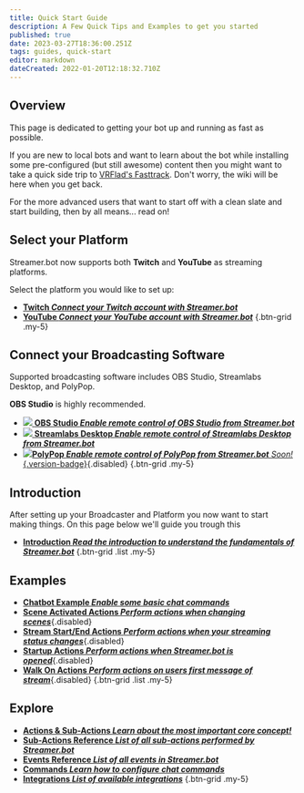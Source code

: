 ```yaml
---
title: Quick Start Guide
description: A Few Quick Tips and Examples to get you started
published: true
date: 2023-03-27T18:36:00.251Z
tags: guides, quick-start
editor: markdown
dateCreated: 2022-01-20T12:18:32.710Z
---
```


## Overview
This page is dedicated to getting your bot up and running as fast as possible. 

If you are new to local bots and want to learn about the bot while installing some pre-configured (but still awesome) content then you might want to take a quick side trip to [VRFlad's Fasttrack](https://vrflad.com/fasttrack). Don't worry, the wiki will be here when you get back.

For the more advanced users that want to start off with a clean slate and start building, then by all means... read on!

## Select your Platform
Streamer.bot now supports both **Twitch** and **YouTube** as streaming platforms.

Select the platform you would like to set up:

- [<i class="mdi mdi-twitch text--twitch"></i> **Twitch *Connect your Twitch account with Streamer.bot***](/Quick-Start/Twitch)
- [<i class="mdi mdi-youtube text--youtube"></i> **YouTube *Connect your YouTube account with Streamer.bot***](/Quick-Start/YouTube)
{.btn-grid .my-5}


## Connect your Broadcasting Software
Supported broadcasting software includes OBS Studio, Streamlabs Desktop, and PolyPop.

**OBS Studio** is highly recommended.

- [<img src="https://streamer.bot/img/integrations/obs.svg" /> **OBS Studio *Enable remote control of OBS Studio from Streamer.bot***](/Quick-Start/OBS)
- [<img src="https://streamer.bot/img/integrations/streamlabs.png" /> **Streamlabs Desktop *Enable remote control of Streamlabs Desktop from Streamer.bot***](/Quick-Start/Streamlabs-Desktop)
- [<img src="https://streamer.bot/img/integrations/polypop.png"/>**PolyPop *Enable remote control of PolyPop from Streamer.bot*** *Soon!*{.version-badge}](/Quick-Start/PolyPop){.disabled}
{.btn-grid .my-5}

## Introduction
After setting up your Broadcaster and Platform you now want to start making things. On this page below we'll guide you trough this

- [<i class="mdi mdi-swap-horizontal-variant"></i> **Introduction *Read the introduction to understand the fundamentals of Streamer.bot***](/Actions)
{.btn-grid .list .my-5}

## Examples
 - [<i class="mdi mdi-chat"></i> **Chatbot Example *Enable some basic chat commands***](/Quick-Start/Commands)
- [<i class="mdi mdi-camera"></i> **Scene Activated Actions *Perform actions when changing scenes***](/Quick-Start/Examples/Scene-Change-Actions){.disabled}
- [<i class="mdi mdi-signal"></i> **Stream Start/End Actions *Perform actions when your streaming status changes***](/Quick-Start/Examples/Streaming-Actions){.disabled}
- [<i class="mdi mdi-rocket-launch"></i> **Startup Actions *Perform actions when Streamer.bot is opened***](/Quick-Start/Examples/Startup-Actions){.disabled}
- [<i class="mdi mdi-walk"></i> **Walk On Actions *Perform actions on users first message of stream***](/Quick-Start/Examples/Walkon-Actions){.disabled}
{.btn-grid .list .my-5}

## Explore
- [<i class="mdi mdi-lightning-bolt primary--text"></i> **Actions &amp; Sub-Actions *Learn about the most important core concept!***](/Actions)
- [<i class="mdi mdi-lightning-bolt-outline primary--text"></i> **Sub-Actions Reference *List of all sub-actions performed by Streamer.bot***](/Sub-Actions)
- [<i class="mdi mdi-creation primary--text"></i> **Events Reference *List of all events in Streamer.bot***](/Events)
- [<i class="mdi mdi-comment primary--text"></i> **Commands *Learn how to configure chat commands***](/Commands)
- [<i class="mdi mdi-view-grid-plus primary--text"></i> **Integrations *List of available integrations***](/Integrations)
{.btn-grid .my-5}